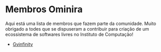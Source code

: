 # Membros Ominira

Aqui está uma lista de membros que fazem parte da comunidade. Muito obrigado a todes que se dispuseram a contribuir para criação de um ecossistema de softwares livres no Instituto de Computação!

* [Gvinfinity](users/gvinfinity.md)